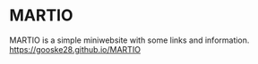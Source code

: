 # MARTIO
MARTIO is a simple miniwebsite with some links and information.
https://gooske28.github.io/MARTIO

